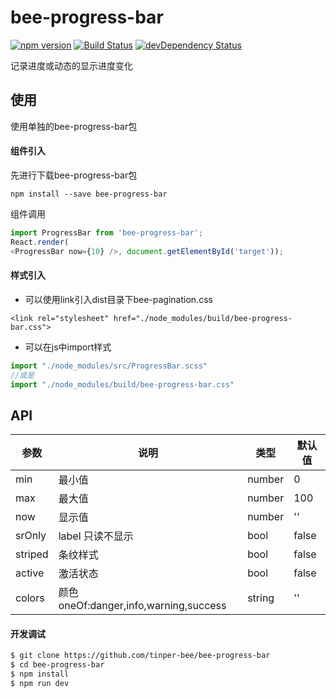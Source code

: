 # bee-progress-bar
[![npm version](https://img.shields.io/npm/v/bee-progress-bar.svg)](https://www.npmjs.com/package/bee-progress-bar)
[![Build Status](https://img.shields.io/travis/tinper-bee/generator-tinper-bee/master.svg)](https://travis-ci.org/tinper-bee/bee-progress-bar)
[![devDependency Status](https://img.shields.io/david/dev/tinper-bee/bee-progress-bar.svg)](https://david-dm.org/tinper-bee/bee-progress-bar#info=devDependencies)


记录进度或动态的显示进度变化

## 使用

使用单独的bee-progress-bar包
#### 组件引入
先进行下载bee-progress-bar包
```
npm install --save bee-progress-bar
```
组件调用
```js
import ProgressBar from 'bee-progress-bar';
React.render(
<ProgressBar now={10} />, document.getElementById('target'));
```
#### 样式引入
- 可以使用link引入dist目录下bee-pagination.css
```
<link rel="stylesheet" href="./node_modules/build/bee-progress-bar.css">
```
- 可以在js中import样式
```js
import "./node_modules/src/ProgressBar.scss"
//或是
import "./node_modules/build/bee-progress-bar.css"
```




## API
|参数|说明|类型|默认值|
|---|----|---|------|
|min|最小值|number|0|
|max|最大值|number|100|
|now|显示值|number |''|
|srOnly|label 只读不显示|bool|false|
|striped|条纹样式|bool|false|
|active|激活状态|bool|false|
|colors|颜色oneOf:danger,info,warning,success|string|''|


#### 开发调试

```sh
$ git clone https://github.com/tinper-bee/bee-progress-bar
$ cd bee-progress-bar
$ npm install
$ npm run dev
```
